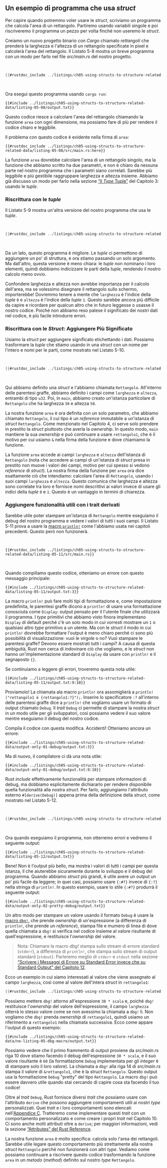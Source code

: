 ## Un esempio di programma che usa _struct_

Per capire quando potremmo voler usare le _struct_, scriviamo un programma che
calcola l'area di un rettangolo. Partiremo usando variabili singole e poi
riscriveremo il programma un pezzo per volta finché non useremo le _struct_.

Creiamo un nuovo progetto binario con _Cargo_ chiamato _rettangoli_ che prenderà
la larghezza e l'altezza di un rettangolo specificate in pixel e calcolerà
l'area del rettangolo. Il Listato 5-8 mostra un breve programma con un modo per
farlo nel file _src/main.rs_ del nostro progetto.

<Listing number="5-8" file-name="src/main.rs" caption="Calcolo dell'area di un rettangolo specificando in variabili separate larghezza e alatezza">

```rust
{{#rustdoc_include ../listings/ch05-using-structs-to-structure-related-data/listing-05-08/src/main.rs:all}}
```

</Listing>

Ora esegui questo programma usando `cargo run`:

```console
{{#include ../listings/ch05-using-structs-to-structure-related-data/listing-05-08/output.txt}}
```

Questo codice riesce a calcolare l'area del rettangolo chiamando la funzione
`area` con ogni dimensione, ma possiamo fare di più per rendere il codice chiaro
e leggibile.

Il problema con questo codice è evidente nella firma di `area`:

```rust,ignore
{{#rustdoc_include ../listings/ch05-using-structs-to-structure-related-data/listing-05-08/src/main.rs:here}}
```

La funzione `area` dovrebbe calcolare l'area di un rettangolo singolo, ma la
funzione che abbiamo scritto ha due parametri, e non è chiaro da nessuna parte
nel nostro programma che i parametri siano correlati. Sarebbe più leggibile e
più gestibile raggruppare larghezza e altezza insieme. Abbiamo già discusso un
modo per farlo nella sezione [“Il _Type_ Tuple”][the-tuple-type]<!-- ignore -->
del Capitolo 3: usando le _tuple_.

### Riscrittura con le _tuple_

Il Listato 5-9 mostra un'altra versione del nostro programma che usa le _tuple_.

<Listing number="5-9" file-name="src/main.rs" caption="Specicare larghezza e altezza di un rettangolo tramite una tuple">

```rust
{{#rustdoc_include ../listings/ch05-using-structs-to-structure-related-data/listing-05-09/src/main.rs}}
```

</Listing>

Da un lato, questo programma è migliore. Le _tuple_ ci permettono di aggiungere
un po' di struttura, e ora stiamo passando un solo argomento. Ma dall'altro,
questa versione è meno chiara: le _tuple_ non nominano i loro elementi, quindi
dobbiamo indicizzare le parti della _tuple_, rendendo il nostro calcolo meno
ovvio.

Confondere larghezza e altezza non avrebbe importanza per il calcolo dell'area,
ma se volessimo disegnare il rettangolo sullo schermo, importerebbe! Dovremmo
tenere a mente che `larghezza` è l'indice della _tuple_ `0` e `altezza` è
l'indice della _tuple_ `1`. Questo sarebbe ancora più difficile da capire e
ricordare per qualcun altro che in futuro leggesse o usasse il nostro codice.
Poiché non abbiamo reso palese il significato dei nostri dati nel codice, è più
facile introdurre errori.

### Riscrittura con le _Struct_: Aggiungere Più Significato

Usiamo la _struct_ per aggiungere significato etichettando i dati. Possiamo
trasformare la _tuple_ che stiamo usando in una _struct_ con un nome per
l'intero e nomi per le parti, come mostrato nel Listato 5-10.

<Listing number="5-10" file-name="src/main.rs" caption="Defining a `Rectangle` struct">

```rust
{{#rustdoc_include ../listings/ch05-using-structs-to-structure-related-data/listing-05-10/src/main.rs}}
```

</Listing>

Qui abbiamo definito una _struct_ e l'abbiamo chiamata `Rettangolo`. All'interno
 delle parentesi graffe, abbiamo definito i campi come `larghezza` e `altezza`,
entrambi di tipo `u32`. Poi, in `main`, abbiamo creato un'istanza particolare di
`Rettangolo` che ha larghezza `30` e altezza `50`.

La nostra funzione `area` è ora definita con un solo parametro, che abbiamo
chiamato `Rettangolo`, il cui tipo è un _reference_ immutabile a un'istanza di
_struct_ `Rettangolo`. Come menzionato nel Capitolo 4, ci serve solo prendere in
prestito la _struct_ piuttosto che averla la _ownership_. In questo modo, `main`
mantiene la sua _ownership_ e può continuare a usare `rettangolo1`, che è il
motivo per cui usiamo `&` nella firma della funzione e dove chiamiamo la
funzione.

La funzione `area` accede ai campi `larghezza` e `altezza` dell'istanza di
`Rettangolo` (nota che accedere ai campi di un'istanza di _struct_ presa in
prestito non muove i valori dei campi, motivo per cui spesso si vedono
_reference_ di _struct_). La nostra firma della funzione per `area` ora dice
esattamente ciò che intendiamo: calcolare l'area di `Rettangolo`, usando i suoi
campi `larghezza` e `altezza`. Questo comunica che larghezza e altezza sono
correlate tra loro e fornisce nomi descrittivi ai valori invece di usare gli
indici della _tuple_ `0` e `1`. Questo è un vantaggio in termini di chiarezza.

### Aggiungere funzionalità utili con i trait derivati

Sarebbe utile poter stampare un'istanza di `Rettangolo` mentre eseguiamo il
debug del nostro programma e vedere i valori di tutti i suoi campi. Il Listato
5-11 prova a usare la [macro `println!`][println]<!-- ignore --> come l'abbiamo
usata nei capitoli precedenti. Questo però non funzionerà.

<Listing number="5-11" file-name="src/main.rs" caption="Tentativo di stampare un'istanza di `Rettangolo`">

```rust,ignore,does_not_compile
{{#rustdoc_include ../listings/ch05-using-structs-to-structure-related-data/listing-05-11/src/main.rs}}
```

</Listing>

Quando compiliamo questo codice, otteniamo un errore con questo messaggio
principale:

```text
{{#include ../listings/ch05-using-structs-to-structure-related-data/listing-05-11/output.txt:3}}
```

La macro `println!` può fare molti tipi di formattazione e, come impostazione
predefinita, le parentesi graffe dicono a `println!` di usare una formattazione
conosciuta come `Display`: output pensato per il l'utente finale che utilizzarà
il programma. I _type_ primitivi che abbiamo visto finora implementano `Display`
di default perché c'è un solo modo in cui vorresti mostrare un `1` o qualsiasi
altro _type_ primitivo a un utente. Ma con le _struct_ il modo in cui `println!`
dovrebbe formattare l'output è meno chiaro perché ci sono più possibilità di
visualizzazione: vuoi le virgole o no? Vuoi stampare le parentesi graffe? Devono
essere mostrati tutti i campi? A causa di questa ambiguità, Rust non cerca di
indovinare ciò che vogliamo, e le _struct_ non hanno un'implementazione standard
di `Display` da usare con `println!` e il segnaposto `{}`.

Se continuiamo a leggere gli errori, troveremo questa nota utile:

```text
{{#include ../listings/ch05-using-structs-to-structure-related-data/listing-05-11/output.txt:9:10}}
```

Proviamolo! La chiamata ala macro `println!` ora assomiglierà a
`println!("rettangolo1 è {rettangolo1:?}");`. Inserire lo specificatore `:?`
all'interno delle parentesi graffe dice a `println!` che vogliamo usare un
formato di output chiamato `Debug`. Il _trait_ `Debug` ci permette di stampare
la nostra _struct_ in un modo utile per gli sviluppatori, così possiamo vedere
il suo valore mentre eseguiamo il debug del nostro codice.

Compila il codice con questa modifica. Accidenti! Otteniamo ancora un errore:

```text
{{#include ../listings/ch05-using-structs-to-structure-related-data/output-only-01-debug/output.txt:3}}
```

Ma di nuovo, il compilatore ci dà una nota utile:

```text
{{#include ../listings/ch05-using-structs-to-structure-related-data/output-only-01-debug/output.txt:9:10}}
```

Rust _include_ effettivamente funzionalità per stampare informazioni di debug,
ma dobbiamo esplicitamente dichiararlo per rendere disponibile quella
funzionalità alla nostra _struct_. Per farlo, aggiungiamo l'attributo esterno
`#[derive(Debug)]` appena prima della definizione della _struct_, come mostrato
nel Listato 5-12.

<Listing number="5-12" file-name="src/main.rs" caption="Adding the attribute to derive the `Debug` trait and printing the `Rectangle` instance using debug formatting">

```rust
{{#rustdoc_include ../listings/ch05-using-structs-to-structure-related-data/listing-05-12/src/main.rs}}
```

</Listing>

Ora quando eseguiamo il programma, non otterremo errori e vedremo il seguente
output:

```console
{{#include ../listings/ch05-using-structs-to-structure-related-data/listing-05-12/output.txt}}
```

Bene! Non è l'output più bello, ma mostra i valori di tutti i campi per questa
istanza, il che aiuterebbe sicuramente durante lo sviluppo e il debug del
programma. Quando abbiamo _struct_ più grandi, è utile avere un output un po'
più facile da leggere; in quei casi, possiamo usare `{:#?}` invece di `{:?}`
nella stringa di `println!`. In questo esempio, usare lo stile `{:#?}` produrrà
il seguente output:

```console
{{#include ../listings/ch05-using-structs-to-structure-related-data/output-only-02-pretty-debug/output.txt}}
```

Un altro modo per stampare un valore usando il formato `Debug` è usare la [macro
`dbg!`][dbg], che prende _ownership_ di un'espressione (a differenza di
`println!`, che prende un _reference_), stampa file e mumero di linea di dove
quella chiamata a `dbg!` si verifica nel codice insieme al valore risultante di
quell'espressione, e restituisce l'_ownership_ del valore.

> Nota: Chiamare la macro _dbg!_ stampa sullo stream di errore standard
> (`stderr`), a differenza di `println!`, che stampa sullo stream di output
> standard (`stdout`). Parleremo meglio di `stderr` e `stdout` nella sezione
> [“Scrivere i Messaggi di Errore su Standard Error invece che su Standard
> Output” del Capitolo 12][err]<!-- ignore -->.

Ecco un esempio in cui siamo interessati al valore che viene assegnato al campo
`larghezza`, così come al valore dell'intera _struct_ in `rettangolo1`:

```rust
{{#rustdoc_include ../listings/ch05-using-structs-to-structure-related-data/no-listing-05-dbg-macro/src/main.rs}}
```

Possiamo mettere `dbg!` attorno all'espressione `30 * scala` e, poiché `dbg!`
restituisce l'_ownership_ del valore dell'espressione, il campo `larghezza`
otterrà lo stesso valore come se non avessimo la chiamata a `dbg!` lì. Non
vogliamo che `dbg!` prenda _ownership_ di `rettangolo1`, quindi usiamo un
riferimento a `rettangolo1` nella chiamata successiva. Ecco come appare l'output
di questo esempio:

```console
{{#include ../listings/ch05-using-structs-to-structure-related-data/no-listing-05-dbg-macro/output.txt}}
```

Possiamo vedere che il primo frammento di output proviene da _src/main.rs_ riga
10 dove stiamo facendo il debug dell'espressione `30 * scala`, e il suo valore
risultante è `60` (la formattazione `Debug` implementata per gli _integer_ è di
stampare solo il loro valore). La chiamata a `dbg!` alla riga 14 di
_src/main.rs_ stampa il valore di `&rettangolo1`, che è la _struct_
`Rettangolo`. Questo output usa la formattazione `Debug` "pretty" del tipo
`Rettangolo`. La macro `dbg!` può essere davvero utile quando stai cercando di
capire cosa sta facendo il tuo codice!

Oltre al _trait_ `Debug`, Rust fornisce diversi _trait_ che possiamo usare con
l'attributo `derive` che possono aggiungere comportamenti utili ai nostri _type_
personalizzati. Quei _trait_ e i loro comportamenti sono elencati
nell'[Appendice C][app-c]<!-- ignore -->. Tratteremo come implementare questi
_trait_ con un comportamento personalizzato e come creare i propri _trait_ nel
Capitolo 10. Ci sono anche molti attributi oltre a `derive`; per maggiori
informazioni, vedi la sezione [“Attributes” del Rust Reference][attributes].

La nostra funzione `area` è molto specifica: calcola solo l'area dei rettangoli.
Sarebbe utile legare questo comportamento più strettamente alla nostra _struct_
`Rettangolo` perché non funzionerà con altri _type_. Vediamo come possiamo
continuare a riscrivere questo codice trasformando la funzione `area` in un
_metodo_ (_method_) definito sul nostro _type_ `Rettangolo`.

[the-tuple-type]: ch03-02-data-types.html#il-type-tupla
[app-c]: appendix-03-derivable-traits.md
[println]: https://doc.rust-lang.org/stable/std/macro.println.html
[dbg]: https://doc.rust-lang.org/stable/std/macro.dbg.html
[err]: ch12-06-writing-to-stderr-instead-of-stdout.html
[attributes]: https://doc.rust-lang.org/stable/reference/attributes.html
